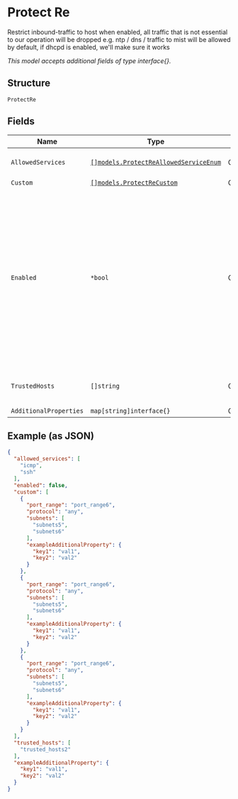 
# Protect Re

Restrict inbound-traffic to host
when enabled, all traffic that is not essential to our operation will be dropped
e.g. ntp / dns / traffic to mist will be allowed by default, if dhcpd is enabled, we'll make sure it works

*This model accepts additional fields of type interface{}.*

## Structure

`ProtectRe`

## Fields

| Name | Type | Tags | Description |
|  --- | --- | --- | --- |
| `AllowedServices` | [`[]models.ProtectReAllowedServiceEnum`](../../doc/models/protect-re-allowed-service-enum.md) | Optional | Optionally, services we'll allow |
| `Custom` | [`[]models.ProtectReCustom`](../../doc/models/protect-re-custom.md) | Optional | - |
| `Enabled` | `*bool` | Optional | When enabled, all traffic that is not essential to our operation will be dropped<br>e.g. ntp / dns / traffic to mist will be allowed by default<br>if dhcpd is enabled, we'll make sure it works<br><br>**Default**: `false` |
| `TrustedHosts` | `[]string` | Optional | host/subnets we'll allow traffic to/from |
| `AdditionalProperties` | `map[string]interface{}` | Optional | - |

## Example (as JSON)

```json
{
  "allowed_services": [
    "icmp",
    "ssh"
  ],
  "enabled": false,
  "custom": [
    {
      "port_range": "port_range6",
      "protocol": "any",
      "subnets": [
        "subnets5",
        "subnets6"
      ],
      "exampleAdditionalProperty": {
        "key1": "val1",
        "key2": "val2"
      }
    },
    {
      "port_range": "port_range6",
      "protocol": "any",
      "subnets": [
        "subnets5",
        "subnets6"
      ],
      "exampleAdditionalProperty": {
        "key1": "val1",
        "key2": "val2"
      }
    },
    {
      "port_range": "port_range6",
      "protocol": "any",
      "subnets": [
        "subnets5",
        "subnets6"
      ],
      "exampleAdditionalProperty": {
        "key1": "val1",
        "key2": "val2"
      }
    }
  ],
  "trusted_hosts": [
    "trusted_hosts2"
  ],
  "exampleAdditionalProperty": {
    "key1": "val1",
    "key2": "val2"
  }
}
```

